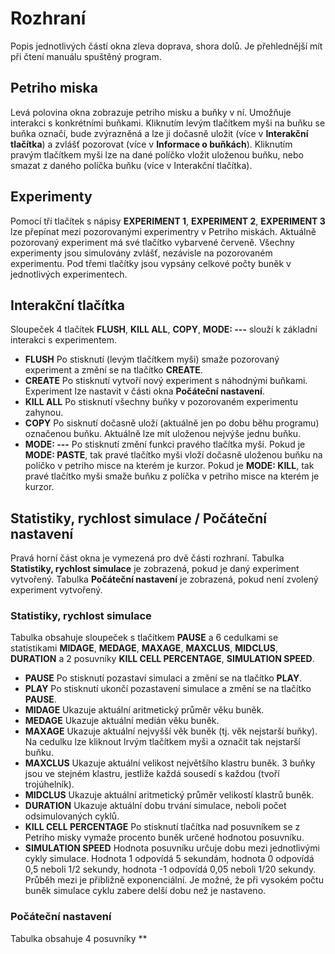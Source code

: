 # Rozhraní
Popis jednotlivých částí okna zleva doprava, shora dolů. Je přehlednější mít při čtení manuálu spuštěný program.
## Petriho miska
Levá polovina okna zobrazuje petriho misku a buňky v ní. Umožňuje interakci s konkrétními buňkami. Kliknutím levým tlačítkem myši na buňku se buňka označí, bude zvýrazněná a lze ji dočasně uložit (více v **Interakční tlačítka**) a zvlášť pozorovat (více v **Informace o buňkách**). Kliknutím pravým tlačítkem myši lze na dané políčko vložit uloženou buňku, nebo smazat z daného políčka buňku (více v Interakční tlačítka).
## Experimenty
Pomocí tří tlačítek s nápisy **EXPERIMENT 1**, **EXPERIMENT 2**, **EXPERIMENT 3** lze přepínat mezi pozorovanými experimentry v Petriho miskách. Aktuálně pozorovaný experiment má své tlačítko vybarvené červeně. Všechny experimenty jsou simulovány zvlášť, nezávisle na pozorovaném experimentu. Pod třemi tlačítky jsou vypsány celkové počty buněk v jednotlivých experimentech.
## Interakční tlačítka
Sloupeček 4 tlačítek **FLUSH**, **KILL ALL**, **COPY**, **MODE: ---** slouží k základní interakci s experimentem.
* **FLUSH** Po stisknutí (levým tlačítkem myši) smaže pozorovaný experiment a změní se na tlačítko **CREATE**.
* **CREATE** Po stisknutí vytvoří nový experiment s náhodnými buňkami. Experiment lze nastavit v části okna **Počáteční nastavení**.
* **KILL ALL** Po stisknutí všechny buňky v pozorovaném experimentu zahynou.
* **COPY** Po sisknutí dočasně uloží (aktuálně jen po dobu běhu programu) označenou buňku. Aktuálně lze mít uloženou nejvýše jednu buňku.
* **MODE: ---** Po stisknutí změní funkci pravého tlačítka myši. Pokud je **MODE: PASTE**, tak pravé tlačítko myši vloží dočasně uloženou buňku na políčko v       petriho misce na kterém je kurzor. Pokud je **MODE: KILL**, tak pravé tlačítko myši smaže buňku z políčka v petriho misce na kterém je kurzor. 
## Statistiky, rychlost simulace / Počáteční nastavení
Pravá horní část okna je vymezená pro dvě části rozhraní. Tabulka **Statistiky, rychlost simulace** je zobrazená, pokud je daný experiment vytvořený. Tabulka **Počáteční nastavení** je zobrazená, pokud není zvolený experiment vytvořený.
### Statistiky, rychlost simulace
Tabulka obsahuje sloupeček s tlačítkem **PAUSE** a 6 cedulkami se statistikami **MIDAGE**, **MEDAGE**, **MAXAGE**, **MAXCLUS**, **MIDCLUS**, **DURATION** a 2 posuvníky **KILL CELL PERCENTAGE**, **SIMULATION SPEED**.
* **PAUSE** Po stisknutí pozastaví simulaci a změní se na tlačítko **PLAY**.
* **PLAY** Po stisknutí ukončí pozastavení simulace a změní se na tlačítko **PAUSE**.
* **MIDAGE** Ukazuje aktuální aritmetický průměr věku buněk.
* **MEDAGE** Ukazuje aktuální medián věku buněk.
* **MAXAGE** Ukazuje aktuální nejvyšší věk buněk (tj. věk nejstarší buňky). Na cedulku lze kliknout lrvým tlačítkem myši a označit tak nejstarší buňku.
* **MAXCLUS** Ukazuje aktuální velikost největšího klastru buněk. 3 buňky jsou ve stejném klastru, jestliže každá sousedí s každou (tvoří trojúhelník).
* **MIDCLUS** Ukazuje aktuální aritmetický průměr velikostí klastrů buněk.
* **DURATION** Ukazuje aktuální dobu trvání simulace, neboli počet odsimulovaných cyklů.
* **KILL CELL PERCENTAGE** Po stisknutí tlačítka nad posuvníkem se z Petriho misky vymaže procento buněk určené hodnotou posuvníku.
* **SIMULATION SPEED** Hodnota posuvníku určuje dobu mezi jednotlivými cykly simulace. Hodnota 1 odpovídá 5 sekundám, hodnota 0 odpovídá 0,5 neboli 1/2 sekundy,  hodnota -1 odpovídá 0,05 neboli 1/20 sekundy. Průběh mezi je přibližně exponenciální. Je možné, že při vysokém počtu buněk simulace cyklu zabere delší dobu než je nastaveno.
### Počáteční nastavení
Tabulka obsahuje 4 posuvníky **

